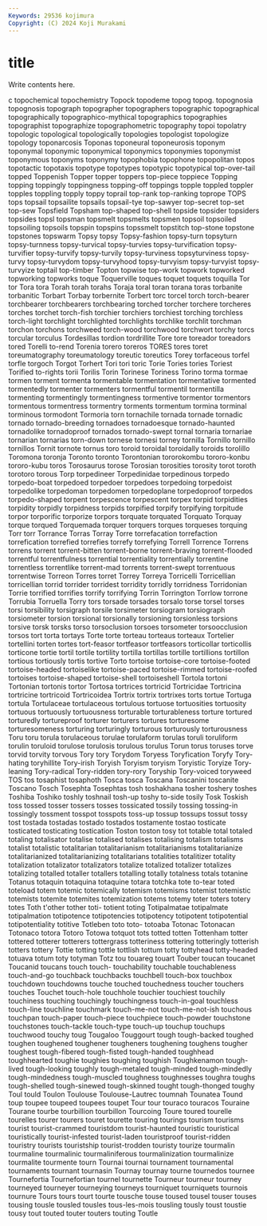 ```yaml
---
Keywords: 29536 kojimura
Copyright: (C) 2024 Koji Murakami
---
```


# title

Write contents here.



c topochemical topochemistry Topock topodeme topog topog. topognosia topognosis topograph
topographer topographers topographic topographical topographically topographico-mythical topographics topographies topographist topographize
topographometric topography topoi topolatry topologic topological topologically topologies topologist topologize
topology toponarcosis Toponas toponeural toponeurosis toponym toponymal toponymic toponymical toponymics
toponymies toponymist toponymous toponyms toponymy topophobia topophone topopolitan topos topotactic
topotaxis topotype topotypes topotypic topotypical top-over-tail topped Toppenish Topper topper
toppers top-piece toppiece Topping topping toppingly toppingness topping-off toppings topple
toppled toppler topples toppling topply toppy toprail top-rank top-ranking toprope
TOPS tops topsail topsailite topsails topsail-tye top-sawyer top-secret top-set top-sew
Topsfield Topsham top-shaped top-shell topside topsider topsiders topsides topsl topsman
topsmelt topsmelts topsmen topsoil topsoiled topsoiling topsoils topspin topspins topssmelt
topstitch top-stone topstone topstones topswarm Topsy topsy Topsy-fashion topsy-turn topsyturn
topsy-turnness topsy-turvical topsy-turvies topsy-turvification topsy-turvifier topsy-turvify topsy-turvily topsy-turviness topsyturviness topsy-turvy
topsy-turvydom topsy-turvyhood topsy-turvyism topsy-turvyist topsy-turvyize toptail top-timber Topton topwise top-work
topwork topworked topworking topworks toque Toquerville toques toquet toquets toquilla
Tor tor Tora tora Torah torah torahs Toraja toral toran
torana toras torbanite torbanitic Torbart Torbay torbernite Torbert torc torcel
torch torch-bearer torchbearer torchbearers torchbearing torched torcher torchere torcheres torches
torchet torch-fish torchier torchiers torchiest torching torchless torch-light torchlight torchlighted
torchlights torchlike torchlit torchman torchon torchons torchweed torch-wood torchwood torchwort
torchy torcs torcular torculus Tordesillas tordion tordrillite Tore tore toreador
toreadors tored Torelli to-rend Torenia torero toreros TORES tores toret
toreumatography toreumatology toreutic toreutics Torey torfaceous torfel torfle torgoch Torgot
Torhert Tori tori toric Torie Tories tories Toriest Torified to-rights
torii Torilis Torin Torinese Toriness Torino torma tormae tormen torment
tormenta tormentable tormentation tormentative tormented tormentedly tormenter tormenters tormentful tormentil
tormentilla tormenting tormentingly tormentingness tormentive tormentor tormentors tormentous tormentress tormentry
torments tormentum tormina torminal torminous tormodont Tormoria torn tornachile tornada
tornade tornadic tornado tornado-breeding tornadoes tornadoesque tornado-haunted tornadolike tornadoproof tornados
tornado-swept tornal tornaria tornariae tornarian tornarias torn-down tornese tornesi torney
tornilla Tornillo tornillo tornillos Tornit tornote tornus toro toroid toroidal
toroidally toroids torolillo Toromona toronja Toronto toronto Torontonian tororokombu tororo-konbu
tororo-kubu toros Torosaurus torose Torosian torosities torosity torot toroth torotoro
torous Torp torpedineer Torpedinidae torpedinous torpedo torpedo-boat torpedoed torpedoer torpedoes
torpedoing torpedoist torpedolike torpedoman torpedomen torpedoplane torpedoproof torpedos torpedo-shaped torpent
torpescence torpescent torpex torpid torpidities torpidity torpidly torpidness torpids torpified
torpify torpifying torpitude torpor torporific torporize torpors torquate torquated Torquato
Torquay torque torqued Torquemada torquer torquers torques torqueses torquing Torr
torr Torrance Torras Torray Torre torrefacation torrefaction torrefication torrefied torrefies
torrefy torrefying Torrell Torrence Torrens torrens torrent torrent-bitten torrent-borne torrent-braving
torrent-flooded torrentful torrentfulness torrential torrentiality torrentially torrentine torrentless torrentlike torrent-mad
torrents torrent-swept torrentuous torrentwise Torreon Torres torret Torrey Torreya Torricelli
Torricellian torricellian torrid torrider torridest torridity torridly torridness Torridonian Torrie
torrified torrifies torrify torrifying Torrin Torrington Torrlow torrone Torrubia Torruella
Torry tors torsade torsades torsalo torse torsel torses torsi torsibility
torsigraph torsile torsimeter torsiogram torsiograph torsiometer torsion torsional torsionally torsioning
torsionless torsions torsive torsk torsks torso torsoclusion torsoes torsometer torsoocclusion
torsos tort torta tortays Torte torte torteau torteaus torteaux Tortelier
tortellini torten tortes tort-feasor tortfeasor tortfeasors torticollar torticollis torticone tortie
tortil tortile tortility tortilla tortillas tortille tortillions tortillon tortious tortiously
tortis tortive Torto tortoise tortoise-core tortoise-footed tortoise-headed tortoiselike tortoise-paced tortoise-rimmed
tortoise-roofed tortoises tortoise-shaped tortoise-shell tortoiseshell Tortola tortoni Tortonian tortonis tortor
Tortosa tortrices tortricid Tortricidae Tortricina tortricine tortricoid Tortricoidea Tortrix tortrix
tortrixes torts tortue Tortuga tortula Tortulaceae tortulaceous tortulous tortuose tortuosities
tortuosity tortuous tortuously tortuousness torturable torturableness torture tortured torturedly tortureproof
torturer torturers tortures torturesome torturesomeness torturing torturingly torturous torturously torturousness
Toru toru torula torulaceous torulae torulaform torulas toruli toruliform torulin
toruloid torulose torulosis torulous torulus Torun torus toruses torve torvid
torvity torvous Tory tory Torydom Toryess Toryfication Toryfy Tory-hating toryhillite
Tory-irish Toryish Toryism toryism Toryistic Toryize Tory-leaning Tory-radical Tory-ridden tory-rory
Toryship Tory-voiced toryweed TOS tos tosaphist tosaphoth Tosca tosca Toscana
Toscanini toscanite Toscano Tosch Tosephta Tosephtas tosh toshakhana tosher toshery
toshes Toshiba Toshiko toshly toshnail tosh-up toshy to-side tosily Tosk
Toskish toss tossed tosser tossers tosses tossicated tossily tossing tossing-in
tossingly tossment tosspot tosspots toss-up tossup tossups tossut tossy tost
tostada tostadas tostado tostados tostamente tostao tosticate tosticated tosticating tostication
Toston toston tosy tot totable total totaled totaling totalisator totalise
totalised totalises totalising totalism totalisms totalist totalistic totalitarian totalitarianism totalitarianisms
totalitarianize totalitarianized totalitarianizing totalitarians totalities totalitizer totality totalization totalizator totalizators
totalize totalized totalizer totalizes totalizing totalled totaller totallers totalling totally
totalness totals totanine Totanus totaquin totaquina totaquine totara totchka tote
to-tear toted toteload totem totemic totemically totemism totemisms totemist totemistic
totemists totemite totemites totemization totems totemy toter toters totery totes
Toth t'other tother toti- totient toting Totipalmatae totipalmate totipalmation totipotence
totipotencies totipotency totipotent totipotential totipotentiality totitive Totleben toto toto- totoaba
Totonac Totonacan Totonaco totora Totoro Totowa totquot tots totted totten
Tottenham totter tottered totterer totterers tottergrass totteriness tottering totteringly totterish
totters tottery Tottie totting tottle tottlish tottum totty tottyhead totty-headed
totuava totum toty totyman Totz tou touareg touart Touber toucan
toucanet Toucanid toucans touch touch- touchability touchable touchableness touch-and-go touchback
touchbacks touchbell touch-box touchbox touchdown touchdowns touche touched touchedness toucher
touchers touches Touchet touch-hole touchhole touchier touchiest touchily touchiness touching
touchingly touchingness touch-in-goal touchless touch-line touchline touchmark touch-me-not touch-me-not-ish touchous
touchpan touch-paper touch-piece touchpiece touch-powder touchstone touchstones touch-tackle touch-type touch-up
touchup touchups touchwood touchy toug Tougaloo Touggourt tough tough-backed toughed
toughen toughened toughener tougheners toughening toughens tougher toughest tough-fibered tough-fisted
tough-handed toughhead toughhearted toughie toughies toughing toughish Toughkenamon tough-lived tough-looking
toughly tough-metaled tough-minded tough-mindedly tough-mindedness tough-muscled toughness toughnesses toughra toughs
tough-shelled tough-sinewed tough-skinned tought tough-thonged toughy Toul tould Toulon Toulouse
Toulouse-Lautrec toumnah Tounatea Tound toup toupee toupeed toupees toupet Tour
tour touraco touracos Touraine Tourane tourbe tourbillion tourbillon Tourcoing Toure
toured tourelle tourelles tourer tourers touret tourette touring tourings tourism
tourisms tourist tourist-crammed touristdom tourist-haunted touristic touristical touristically tourist-infested tourist-laden
touristproof tourist-ridden touristry tourists touristship tourist-trodden touristy tourize tourmalin tourmaline
tourmalinic tourmaliniferous tourmalinization tourmalinize tourmalite tourmente tourn Tournai tournai tournament
tournamental tournaments tournant tournasin Tournay tournay tourne tournedos tournee Tournefortia
Tournefortian tournel tournette Tourneur tourneur tourney tourneyed tourneyer tourneying tourneys
tourniquet tourniquets tournois tournure Tours tours tourt tourte tousche touse
toused tousel touser touses tousing tousle tousled tousles tous-les-mois tousling
tously toust toustie tousy tout touted touter touters touting Toutle
